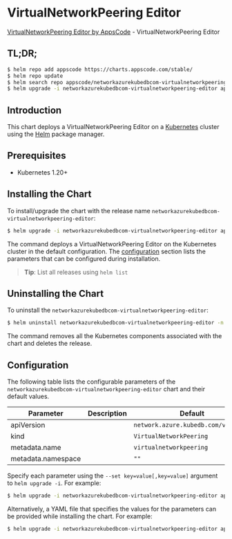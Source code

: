 # VirtualNetworkPeering Editor

[VirtualNetworkPeering Editor by AppsCode](https://appscode.com) - VirtualNetworkPeering Editor

## TL;DR;

```bash
$ helm repo add appscode https://charts.appscode.com/stable/
$ helm repo update
$ helm search repo appscode/networkazurekubedbcom-virtualnetworkpeering-editor --version=v0.24.0
$ helm upgrade -i networkazurekubedbcom-virtualnetworkpeering-editor appscode/networkazurekubedbcom-virtualnetworkpeering-editor -n default --create-namespace --version=v0.24.0
```

## Introduction

This chart deploys a VirtualNetworkPeering Editor on a [Kubernetes](http://kubernetes.io) cluster using the [Helm](https://helm.sh) package manager.

## Prerequisites

- Kubernetes 1.20+

## Installing the Chart

To install/upgrade the chart with the release name `networkazurekubedbcom-virtualnetworkpeering-editor`:

```bash
$ helm upgrade -i networkazurekubedbcom-virtualnetworkpeering-editor appscode/networkazurekubedbcom-virtualnetworkpeering-editor -n default --create-namespace --version=v0.24.0
```

The command deploys a VirtualNetworkPeering Editor on the Kubernetes cluster in the default configuration. The [configuration](#configuration) section lists the parameters that can be configured during installation.

> **Tip**: List all releases using `helm list`

## Uninstalling the Chart

To uninstall the `networkazurekubedbcom-virtualnetworkpeering-editor`:

```bash
$ helm uninstall networkazurekubedbcom-virtualnetworkpeering-editor -n default
```

The command removes all the Kubernetes components associated with the chart and deletes the release.

## Configuration

The following table lists the configurable parameters of the `networkazurekubedbcom-virtualnetworkpeering-editor` chart and their default values.

|     Parameter      | Description |                    Default                     |
|--------------------|-------------|------------------------------------------------|
| apiVersion         |             | <code>network.azure.kubedb.com/v1alpha1</code> |
| kind               |             | <code>VirtualNetworkPeering</code>             |
| metadata.name      |             | <code>virtualnetworkpeering</code>             |
| metadata.namespace |             | <code>""</code>                                |


Specify each parameter using the `--set key=value[,key=value]` argument to `helm upgrade -i`. For example:

```bash
$ helm upgrade -i networkazurekubedbcom-virtualnetworkpeering-editor appscode/networkazurekubedbcom-virtualnetworkpeering-editor -n default --create-namespace --version=v0.24.0 --set apiVersion=network.azure.kubedb.com/v1alpha1
```

Alternatively, a YAML file that specifies the values for the parameters can be provided while
installing the chart. For example:

```bash
$ helm upgrade -i networkazurekubedbcom-virtualnetworkpeering-editor appscode/networkazurekubedbcom-virtualnetworkpeering-editor -n default --create-namespace --version=v0.24.0 --values values.yaml
```
